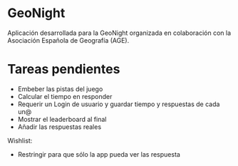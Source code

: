 # GeoNight

Aplicación desarrollada para la GeoNight organizada en colaboración con la Asociación Española de Geografía (AGE).

# Tareas pendientes

* Embeber las pistas del juego
* Calcular el tiempo en responder
* Requerir un Login de usuario y guardar tiempo y respuestas de cada un@
* Mostrar el leaderboard al final
* Añadir las respuestas reales

Wishlist:

* Restringir para que sólo la app pueda ver las respuesta
